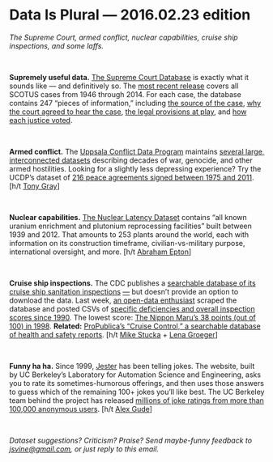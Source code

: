 Data Is Plural — 2016.02.23 edition
===================================

*The Supreme Court, armed conflict, nuclear capabilities, cruise ship inspections, and some laffs.*

&nbsp;

**Supremely useful data.** [The Supreme Court Database](http://supremecourtdatabase.org/index.php) is exactly what it sounds like — and definitively so. The [most recent release](http://supremecourtdatabase.org/data.php) covers all SCOTUS cases from 1946 through 2014. For each case, the database contains 247 “pieces of information,” including [the source of the case](http://supremecourtdatabase.org/documentation.php?var=caseSource), [why the court agreed to hear the case](http://supremecourtdatabase.org/documentation.php?var=jurisdiction), [the legal provisions at play](http://supremecourtdatabase.org/documentation.php?var=lawType), and [how each justice voted](http://supremecourtdatabase.org/documentation.php?var=vote).

&nbsp;

**Armed conflict.** The [Uppsala Conflict Data Program](http://www.pcr.uu.se/research/ucdp/program_overview/) maintains [several large, interconnected datasets](http://www.pcr.uu.se/research/ucdp/datasets/) describing decades of war, genocide, and other armed hostilities. Looking for a slightly less depressing experience? Try the UCDP’s dataset of [216 peace agreements signed between 1975 and 2011](http://www.pcr.uu.se/research/ucdp/datasets/ucdp_peace_agreement_dataset/). [h/t [Tony Gray](https://twitter.com/tgraybam)]

&nbsp;

**Nuclear capabilities.** [The Nuclear Latency Dataset](http://www.matthewfuhrmann.com/datasets.html) contains “all known uranium enrichment and plutonium reprocessing facilities” built between 1939 and 2012. That amounts to 253 plants around the world, each with information on its construction timeframe, civilian-vs-military purpose, international oversight, and more. [h/t [Abraham Epton](https://twitter.com/aepton)]

&nbsp;

**Cruise ship inspections.** The CDC publishes a [searchable database of its cruise ship sanitation inspections](http://wwwn.cdc.gov/InspectionQueryTool/InspectionSearch.aspx) [—](http://wwwn.cdc.gov/InspectionQueryTool/InspectionSearch.aspx) but doesn’t provide an option to download the data. Last week, [an open-data enthusiast](https://github.com/marks) scraped the database and posted CSVs of [specific deficiencies and overall inspection scores since 1990](https://github.com/marks/cdc-cruise-ship-inspections). The lowest score: [The Nippon Maru’s 38 points (out of 100) in 1998](http://wwwn.cdc.gov/InspectionQueryTool/InspectionDetailReport.aspx?ColI=MTMzMDc2-8Ref6xawqHU%3d). **Related:** [ProPublica’s “Cruise Control,” a searchable database of health and safety reports](https://projects.propublica.org/cruises/). [h/t [Mike Stucka](https://twitter.com/mikestucka) + [Lena Groeger](https://twitter.com/lenagroeger)]

&nbsp;

**Funny ha ha.** Since 1999, [Jester](http://eigentaste.berkeley.edu/) has been telling jokes. The website, built by UC Berkeley’s Laboratory for Automation Science and Engineering, asks you to rate its sometimes-humorous offerings, and then uses those answers to guess which of the remaining 100+ jokes you’ll like best. The UC Berkeley team behind the project has released [millions of joke ratings from more than 100,000 anonymous users](http://eigentaste.berkeley.edu/dataset/). [h/t [Alex Gude](http://www.lab41.org/nine-datasets-for-investigating-recommender-systems/)]

&nbsp;

*Dataset suggestions? Criticism? Praise? Send maybe-funny feedback to <jsvine@gmail.com>, or just reply to this email.*